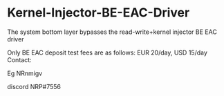 # Kernel-Injector-BE-EAC-Driver
The system bottom layer bypasses the read-write+kernel injector BE EAC driver

Only BE EAC deposit test fees are as follows: EUR 20/day, USD 15/day
Contact:

Eg NRnmigv

discord   NRP#7556
